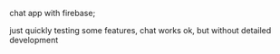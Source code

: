 chat app with firebase;

just quickly testing some features, chat works ok, but without detailed development
